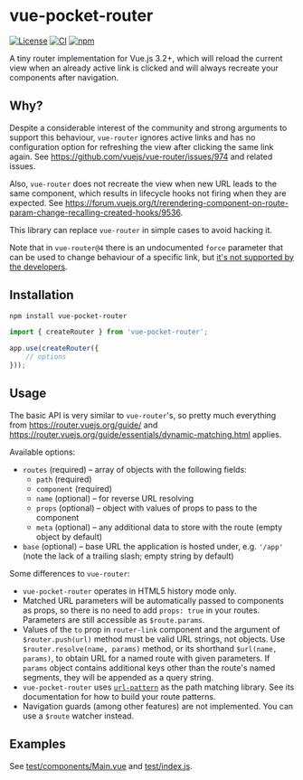 vue-pocket-router
=================

[![License](https://img.shields.io/github/license/adamsol/vue-pocket-router.svg)](https://github.com/adamsol/vue-pocket-router/blob/master/LICENSE.txt)
[![CI](https://github.com/adamsol/vue-pocket-router/actions/workflows/ci.yml/badge.svg)](https://github.com/adamsol/vue-pocket-router/actions)
[![npm](https://img.shields.io/npm/v/vue-pocket-router.svg)](https://www.npmjs.com/package/vue-pocket-router)

A tiny router implementation for Vue.js 3.2+, which will reload the current view when an already active link is clicked
and will always recreate your components after navigation.

Why?
----

Despite a considerable interest of the community and strong arguments to support this behaviour,
`vue-router` ignores active links and has no configuration option for refreshing the view after clicking the same link again.
See https://github.com/vuejs/vue-router/issues/974 and related issues.

Also, `vue-router` does not recreate the view when new URL leads to the same component,
which results in lifecycle hooks not firing when they are expected.
See https://forum.vuejs.org/t/rerendering-component-on-route-param-change-recalling-created-hooks/9536.

This library can replace `vue-router` in simple cases to avoid hacking it.

Note that in `vue-router@4` there is an undocumented `force` parameter that can be used to change behaviour of a specific link,
but [it's not supported by the developers](https://github.com/vuejs/router/issues/1257#issuecomment-1048097494).

Installation
------------

```sh
npm install vue-pocket-router
```

```js
import { createRouter } from 'vue-pocket-router';

app.use(createRouter({
    // options
}));
```

Usage
-----

The basic API is very similar to `vue-router`'s, so pretty much everything from https://router.vuejs.org/guide/
and https://router.vuejs.org/guide/essentials/dynamic-matching.html applies.

Available options:
* `routes` (required) – array of objects with the following fields:
  * `path` (required)
  * `component` (required)
  * `name` (optional) – for reverse URL resolving
  * `props` (optional) – object with values of props to pass to the component
  * `meta` (optional) – any additional data to store with the route (empty object by default)
* `base` (optional) – base URL the application is hosted under, e.g. `'/app'` (note the lack of a trailing slash; empty string by default)

Some differences to `vue-router`:
* `vue-pocket-router` operates in HTML5 history mode only.
* Matched URL parameters will be automatically passed to components as props, so there is no need to add `props: true` in your routes.
  Parameters are still accessible as `$route.params`.
* Values of the `to` prop in `router-link` component and the argument of `$router.push(url)` method must be valid URL strings, not objects.
  Use `$router.resolve(name, params)` method, or its shorthand `$url(name, params)`, to obtain URL for a named route with given parameters.
  If `params` object contains additional keys other than the route's named segments, they will be appended as a query string.
* `vue-pocket-router` uses [`url-pattern`](https://github.com/snd/url-pattern) as the path matching library.
  See its documentation for how to build your route patterns.
* Navigation guards (among other features) are not implemented. You can use a `$route` watcher instead.

Examples
--------

See [test/components/Main.vue](https://github.com/adamsol/vue-pocket-router/blob/master/test/components/Main.vue)
and [test/index.js](https://github.com/adamsol/vue-pocket-router/blob/master/test/index.js).
